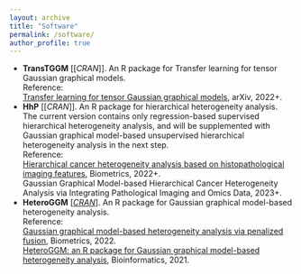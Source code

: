 ```yaml
---
layout: archive
title: "Software"
permalink: /software/
author_profile: true
---
```


- **TransTGGM** [[*CRAN*]]. An R package for Transfer learning for tensor Gaussian graphical models.  
Reference:  
[Transfer learning for tensor Gaussian graphical models](https://arxiv.org/abs/2211.09391), arXiv, 2022+.
- **HhP** [[*CRAN*]]. An R package for hierarchical heterogeneity analysis. The current version contains only regression-based supervised hierarchical heterogeneity analysis, and will be supplemented with Gaussian graphical model-based unsupervised hierarchical heterogeneity analysis in the next step.  
Reference:  
[Hierarchical cancer heterogeneity analysis based on histopathological imaging features](https://doi.org/10.1111/biom.13544), Biometrics, 2022+.    
Gaussian Graphical Model-based Hierarchical Cancer Heterogeneity Analysis via Integrating Pathological Imaging and Omics Data, 2023+.
- **HeteroGGM** [[*CRAN*](https://CRAN.R-project.org/package=HeteroGGM)]. An R package for Gaussian graphical model-based heterogeneity analysis.  
Reference:  
[Gaussian graphical model-based heterogeneity analysis via penalized fusion](https://doi.org/10.1111/biom.13426), Biometrics, 2022.  
[HeteroGGM: an R package for Gaussian graphical model-based heterogeneity analysis](https://doi.org/10.1093/bioinformatics/btab134), Bioinformatics, 2021.    
 
